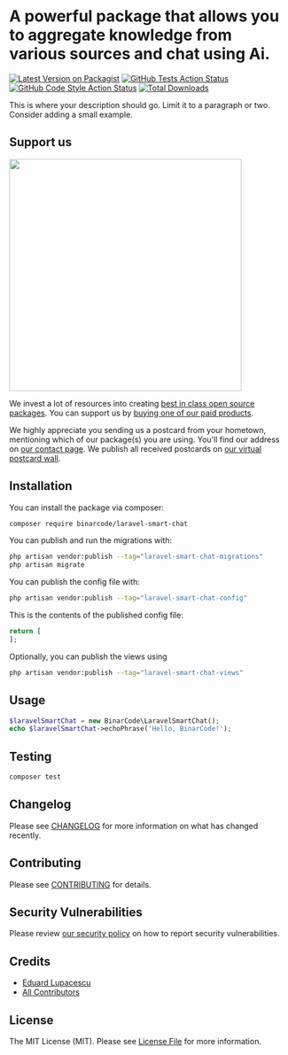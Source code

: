 # A powerful package that allows you to aggregate knowledge from various sources and chat using Ai.

[![Latest Version on Packagist](https://img.shields.io/packagist/v/binarcode/laravel-smart-chat.svg?style=flat-square)](https://packagist.org/packages/binarcode/laravel-smart-chat)
[![GitHub Tests Action Status](https://img.shields.io/github/actions/workflow/status/binarcode/laravel-smart-chat/run-tests.yml?branch=main&label=tests&style=flat-square)](https://github.com/binarcode/laravel-smart-chat/actions?query=workflow%3Arun-tests+branch%3Amain)
[![GitHub Code Style Action Status](https://img.shields.io/github/actions/workflow/status/binarcode/laravel-smart-chat/fix-php-code-style-issues.yml?branch=main&label=code%20style&style=flat-square)](https://github.com/binarcode/laravel-smart-chat/actions?query=workflow%3A"Fix+PHP+code+style+issues"+branch%3Amain)
[![Total Downloads](https://img.shields.io/packagist/dt/binarcode/laravel-smart-chat.svg?style=flat-square)](https://packagist.org/packages/binarcode/laravel-smart-chat)

This is where your description should go. Limit it to a paragraph or two. Consider adding a small example.

## Support us

[<img src="https://github-ads.s3.eu-central-1.amazonaws.com/laravel-smart-chat.jpg?t=1" width="419px" />](https://spatie.be/github-ad-click/laravel-smart-chat)

We invest a lot of resources into creating [best in class open source packages](https://spatie.be/open-source). You can support us by [buying one of our paid products](https://spatie.be/open-source/support-us).

We highly appreciate you sending us a postcard from your hometown, mentioning which of our package(s) you are using. You'll find our address on [our contact page](https://spatie.be/about-us). We publish all received postcards on [our virtual postcard wall](https://spatie.be/open-source/postcards).

## Installation

You can install the package via composer:

```bash
composer require binarcode/laravel-smart-chat
```

You can publish and run the migrations with:

```bash
php artisan vendor:publish --tag="laravel-smart-chat-migrations"
php artisan migrate
```

You can publish the config file with:

```bash
php artisan vendor:publish --tag="laravel-smart-chat-config"
```

This is the contents of the published config file:

```php
return [
];
```

Optionally, you can publish the views using

```bash
php artisan vendor:publish --tag="laravel-smart-chat-views"
```

## Usage

```php
$laravelSmartChat = new BinarCode\LaravelSmartChat();
echo $laravelSmartChat->echoPhrase('Hello, BinarCode!');
```

## Testing

```bash
composer test
```

## Changelog

Please see [CHANGELOG](CHANGELOG.md) for more information on what has changed recently.

## Contributing

Please see [CONTRIBUTING](CONTRIBUTING.md) for details.

## Security Vulnerabilities

Please review [our security policy](../../security/policy) on how to report security vulnerabilities.

## Credits

- [Eduard Lupacescu](https://github.com/binaryk)
- [All Contributors](../../contributors)

## License

The MIT License (MIT). Please see [License File](LICENSE.md) for more information.
